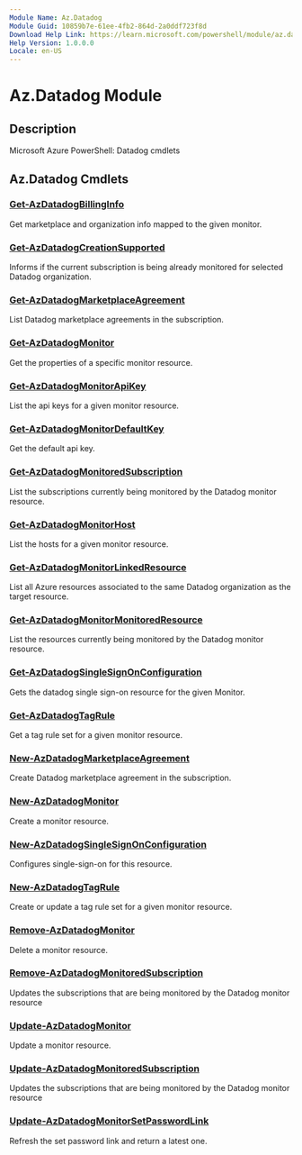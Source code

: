 ```yaml
---
Module Name: Az.Datadog
Module Guid: 10859b7e-61ee-4fb2-864d-2a0ddf723f8d
Download Help Link: https://learn.microsoft.com/powershell/module/az.datadog
Help Version: 1.0.0.0
Locale: en-US
---
```


# Az.Datadog Module
## Description
Microsoft Azure PowerShell: Datadog cmdlets

## Az.Datadog Cmdlets
### [Get-AzDatadogBillingInfo](Get-AzDatadogBillingInfo.md)
Get marketplace and organization info mapped to the given monitor.

### [Get-AzDatadogCreationSupported](Get-AzDatadogCreationSupported.md)
Informs if the current subscription is being already monitored for selected Datadog organization.

### [Get-AzDatadogMarketplaceAgreement](Get-AzDatadogMarketplaceAgreement.md)
List Datadog marketplace agreements in the subscription.

### [Get-AzDatadogMonitor](Get-AzDatadogMonitor.md)
Get the properties of a specific monitor resource.

### [Get-AzDatadogMonitorApiKey](Get-AzDatadogMonitorApiKey.md)
List the api keys for a given monitor resource.

### [Get-AzDatadogMonitorDefaultKey](Get-AzDatadogMonitorDefaultKey.md)
Get the default api key.

### [Get-AzDatadogMonitoredSubscription](Get-AzDatadogMonitoredSubscription.md)
List the subscriptions currently being monitored by the Datadog monitor resource.

### [Get-AzDatadogMonitorHost](Get-AzDatadogMonitorHost.md)
List the hosts for a given monitor resource.

### [Get-AzDatadogMonitorLinkedResource](Get-AzDatadogMonitorLinkedResource.md)
List all Azure resources associated to the same Datadog organization as the target resource.

### [Get-AzDatadogMonitorMonitoredResource](Get-AzDatadogMonitorMonitoredResource.md)
List the resources currently being monitored by the Datadog monitor resource.

### [Get-AzDatadogSingleSignOnConfiguration](Get-AzDatadogSingleSignOnConfiguration.md)
Gets the datadog single sign-on resource for the given Monitor.

### [Get-AzDatadogTagRule](Get-AzDatadogTagRule.md)
Get a tag rule set for a given monitor resource.

### [New-AzDatadogMarketplaceAgreement](New-AzDatadogMarketplaceAgreement.md)
Create Datadog marketplace agreement in the subscription.

### [New-AzDatadogMonitor](New-AzDatadogMonitor.md)
Create a monitor resource.

### [New-AzDatadogSingleSignOnConfiguration](New-AzDatadogSingleSignOnConfiguration.md)
Configures single-sign-on for this resource.

### [New-AzDatadogTagRule](New-AzDatadogTagRule.md)
Create or update a tag rule set for a given monitor resource.

### [Remove-AzDatadogMonitor](Remove-AzDatadogMonitor.md)
Delete a monitor resource.

### [Remove-AzDatadogMonitoredSubscription](Remove-AzDatadogMonitoredSubscription.md)
Updates the subscriptions that are being monitored by the Datadog monitor resource

### [Update-AzDatadogMonitor](Update-AzDatadogMonitor.md)
Update a monitor resource.

### [Update-AzDatadogMonitoredSubscription](Update-AzDatadogMonitoredSubscription.md)
Updates the subscriptions that are being monitored by the Datadog monitor resource

### [Update-AzDatadogMonitorSetPasswordLink](Update-AzDatadogMonitorSetPasswordLink.md)
Refresh the set password link and return a latest one.

